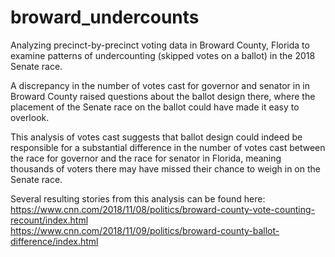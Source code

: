 # broward_undercounts
Analyzing precinct-by-precinct voting data in Broward County, Florida to examine patterns of undercounting (skipped votes on a ballot) in the 2018 Senate race.

A discrepancy in the number of votes cast for governor and senator in in Broward County raised questions about the ballot design there, where the placement of the Senate race on the ballot could have made it easy to overlook.

This analysis of votes cast suggests that ballot design could indeed be responsible for a substantial difference in the number of votes cast between the race for governor and the race for senator in Florida, meaning thousands of voters there may have missed their chance to weigh in on the Senate race. 

Several resulting stories from this analysis can be found here:  
https://www.cnn.com/2018/11/08/politics/broward-county-vote-counting-recount/index.html  
https://www.cnn.com/2018/11/09/politics/broward-county-ballot-difference/index.html

